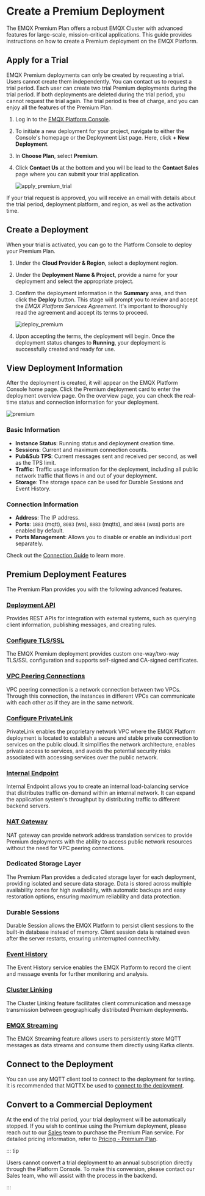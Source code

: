 # Create a Premium Deployment

The EMQX Premium Plan offers a robust EMQX Cluster with advanced features for large-scale, mission-critical applications. This guide provides instructions on how to create a Premium deployment on the EMQX Platform.

## Apply for a Trial

EMQX Premium deployments can only be created by requesting a trial. Users cannot create them independently. You can contact us to request a trial period. Each user can create two trial Premium deployments during the trial period. If both deployments are deleted during the trial period, you cannot request the trial again. The trial period is free of charge, and you can enjoy all the features of the Premium Plan.

1. Log in to the [EMQX Platform Console](https://cloud-intl.emqx.com/console/).

2. To initiate a new deployment for your project, navigate to either the Console's homepage or the Deployment List page. Here, click **+ New Deployment**.

3. In **Choose Plan**, select **Premium**.

4. Click **Contact Us** at the bottom and you will be lead to the **Contact Sales** page where you can submit your trial application.

   ![apply_premium_trial](./_assets/apply_premium_trial.png)

If your trial request is approved, you will receive an email with details about the trial period, deployment platform, and region, as well as the activation time.

## Create a Deployment

When your trial is activated, you can go to the Platform Console to deploy your Premium Plan.

1. Under the **Cloud Provider & Region**, select a deployment region.

1. Under the **Deployment Name & Project**, provide a name for your deployment and select the appropriate project.

2. Confirm the deployment information in the **Summary** area, and then click the **Deploy** button. This stage will prompt you to review and accept the *EMQX Platform Services Agreement*. It's important to thoroughly read the agreement and accept its terms to proceed.

   ![deploy_premium](./_assets/deploy_premium.png)

3. Upon accepting the terms, the deployment will begin. Once the deployment status changes to **Running**, your deployment is successfully created and ready for use.

## View Deployment Information

After the deployment is created, it will appear on the EMQX Platform Console home page. Click the Premium deployment card to enter the deployment overview page. On the overview page, you can check the real-time status and connection information for your deployment.


![premium](./_assets/premium_overview.png)

### Basic Information

- **Instance Status**: Running status and deployment creation time.
- **Sessions**: Current and maximum connection counts.
- **Pub&Sub TPS**: Current messages sent and received per second, as well as the TPS limit.
- **Traffic**: Traffic usage information for the deployment, including all public network traffic that flows in and out of your deployment.
- **Storage**: The storage space can be used for Durable Sessions and Event History.

### Connection Information

- **Address**: The IP address.
- **Ports**: `1883` (mqtt), `8083` (ws), `8883` (mqtts), and `8084` (wss) ports are enabled by default.
- **Ports Management**: Allows you to disable or enable an individual port separately.

Check out the [Connection Guide](../deployments/port_guide_dedicated.md) to learn more.

## Premium Deployment Features

The Premium Plan provides you with the following advanced features.

### [Deployment API](https://docs.emqx.com/en/cloud/latest/api/dedicated)

Provides REST APIs for integration with external systems, such as querying client information, publishing messages, and creating rules.

### [Configure TLS/SSL](../deployments/tls_ssl.md)

The EMQX Premium deployment provides custom one-way/two-way TLS/SSL configuration and supports self-signed and CA-signed certificates.

### [VPC Peering Connections](../deployments/vpc_peering.md)

VPC peering connection is a network connection between two VPCs. Through this connection, the instances in different VPCs can communicate with each other as if they are in the same network.


### [Configure PrivateLink](../deployments/privatelink.md)

PrivateLink enables the proprietary network VPC where the EMQX Platform deployment is located to establish a secure and stable private connection to services on the public cloud. It simplifies the network architecture, enables private access to services, and avoids the potential security risks associated with accessing services over the public network.


### [Internal Endpoint](../vas/intranet-lb.md)

Internal Endpoint allows you to create an internal load-balancing service that distributes traffic on-demand within an internal network. It can expand the application system's throughput by distributing traffic to different backend servers.


### [NAT Gateway](../vas/nat-gateway.md)

NAT gateway can provide network address translation services to provide Premium deployments with the ability to access public network resources without the need for VPC peering connections.

### Dedicated Storage Layer

The Premium Plan provides a dedicated storage layer for each deployment, providing isolated and secure data storage. Data is stored across multiple availability zones for high availability, with automatic backups and easy restoration options, ensuring maximum reliability and data protection.

### Durable Sessions

Durable Session allows the EMQX Platform to persist client sessions to the built-in database instead of memory. Client session data is retained even after the server restarts, ensuring uninterrupted connectivity. 

### [Event History](../deployments/event_history.md)

The Event History service enables the EMQX Platform to record the client and message events for further monitoring and analysis.

### [Cluster Linking](../cluster_linking/cluster_linking.md)

The Cluster Linking feature facilitates client communication and message transmission between geographically distributed Premium deployments.

### [EMQX Streaming](../emqx_streaming/emqx_streaming.md)

The EMQX Streaming feature allows users to persistently store MQTT messages as data streams and consume them directly using Kafka clients.

## Connect to the Deployment

You can use any MQTT client tool to connect to the deployment for testing. It is recommended that MQTTX be used to [connect to the deployment](../connect_to_deployments/mqttx.md).

## Convert to a Commercial Deployment

At the end of the trial period, your trial deployment will be automatically stopped. If you wish to continue using the Premium deployment, please reach out to our [Sales](https://www.emqx.com/en/contact?product=cloud&productEdition=Premium) team to purchase the Premium Plan service. For detailed pricing information, refer to [Pricing - Premium Plan](../price/pricing.md#premium-plan).

::: tip

Users cannot convert a trial deployment to an annual subscription directly through the Platform Console. To make this conversion, please contact our Sales team, who will assist with the process in the backend.

:::